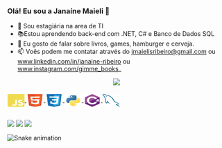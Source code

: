 ### Olá! Eu sou a Janaíne Maieli 👋

- 💼 Sou estagiária na area de TI
- 📚Estou aprendendo back-end com .NET, C# e Banco de Dados SQL
- 💬 Eu gosto de falar sobre livros, games, hamburger e cerveja.
- 📫 Voês podem me contatar através do jmaielisribeiro@gmail.com ou www.linkedin.com/in/janaine-ribeiro ou www.instagram.com/gimme_books_ 

<div align="center">
  <a href="https://github.com/Jmaieli">
  <img height="180em" src="https://github-readme-stats.vercel.app/api?username=Jmaieli&show_icons=true&theme=dracula&include_all_commits=true&count_private=true"/>
</div>


<div style="display: inline_block"><br>
  <img align="center" alt="Rafa-Js" height="30" width="40" src="https://raw.githubusercontent.com/devicons/devicon/master/icons/javascript/javascript-plain.svg">
  <img align="center" alt="Rafa-HTML" height="30" width="40" src="https://raw.githubusercontent.com/devicons/devicon/master/icons/html5/html5-original.svg">
  <img align="center" alt="Rafa-CSS" height="30" width="40" src="https://raw.githubusercontent.com/devicons/devicon/master/icons/css3/css3-original.svg">
  <img align="center" alt="Rafa-Python" height="30" width="40" src="https://raw.githubusercontent.com/devicons/devicon/master/icons/python/python-original.svg">
  <img align="center" alt="Rafa-Csharp" height="30" width="40" src="https://raw.githubusercontent.com/devicons/devicon/master/icons/csharp/csharp-original.svg">
  <img align="center" alt="Rafa-Csharp" height="30" width="40" src="https://raw.githubusercontent.com/devicons/devicon/master/icons/mysql/mysql-original.svg">

  ##
 
<div> 
  <a href="https://instagram.com/gimme_books_" target="_blank"><img src="https://img.shields.io/badge/-Instagram-%23E4405F?style=for-the-badge&logo=instagram&logoColor=white" target="_blank"></a>
  <a href = "mailto:jmaielisribeiro@gmail.com"><img src="https://img.shields.io/badge/-Gmail-%23333?style=for-the-badge&logo=gmail&logoColor=white" target="_blank"></a>
  <a href="https://www.linkedin.com/in/janaine-ribeiro/" target="_blank"><img src="https://img.shields.io/badge/-LinkedIn-%230077B5?style=for-the-badge&logo=linkedin&logoColor=white" target="_blank"></a> 
  
  ![Snake animation](https://github.com/Jmaieli/Jmaieli/blob/output/github-contribution-grid-snake.svg)
   
</div>  
